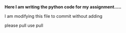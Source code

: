 <b> Here I am writing the python code for my assignment.....</b>

<p> I am modifying this file to commit without adding</p>


please pull use pull

